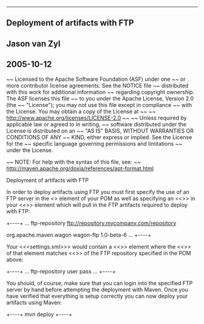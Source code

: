  ------
 Deployment of artifacts with FTP
 ------
 Jason van Zyl
 ------
 2005-10-12
 ------

~~ Licensed to the Apache Software Foundation (ASF) under one
~~ or more contributor license agreements.  See the NOTICE file
~~ distributed with this work for additional information
~~ regarding copyright ownership.  The ASF licenses this file
~~ to you under the Apache License, Version 2.0 (the
~~ "License"); you may not use this file except in compliance
~~ with the License.  You may obtain a copy of the License at
~~
~~   http://www.apache.org/licenses/LICENSE-2.0
~~
~~ Unless required by applicable law or agreed to in writing,
~~ software distributed under the License is distributed on an
~~ "AS IS" BASIS, WITHOUT WARRANTIES OR CONDITIONS OF ANY
~~ KIND, either express or implied.  See the License for the
~~ specific language governing permissions and limitations
~~ under the License.

~~ NOTE: For help with the syntax of this file, see:
~~ http://maven.apache.org/doxia/references/apt-format.html

Deployment of artifacts with FTP

 In order to deploy artifacts using FTP you must first specify the use of an FTP server in the
 <<distributionManagement>> element of your POM as well as specifying an <<<extension>>> in your
 <<<build>>> element which will pull in the FTP artifacts required to deploy with FTP:

+----+
<project>
  ...
  <distributionManagement>
    <repository>
      <id>ftp-repository</id>
      <url>ftp://repository.mycompany.com/repository</url>
    </repository>
  </distributionManagement>

  <build>
    <extensions>
      <!-- Enabling the use of FTP -->
      <extension>
        <groupId>org.apache.maven.wagon</groupId>
         <artifactId>wagon-ftp</artifactId>
         <version>1.0-beta-6</version>
      </extension>
    </extensions>
  </build>
  ...
</project>
+----+

 Your <<<settings.xml>>> would contain a <<<server>>> element where the <<<id>>> of that element matches <<<id>>> of the
 FTP repository specified in the POM above:

+----+
<settings>
  ...
  <servers>
    <server>
      <id>ftp-repository</id>
      <username>user</username>
      <password>pass</password>
    </server>
  </servers>
  ...
</settings>
+----+

 You should, of course, make sure that you can login into the specified FTP server by hand before attempting the
 deployment with Maven. Once you have verified that everything is setup correctly you can now deploy your artifacts
 using Maven:

+----+
mvn deploy
+----+
